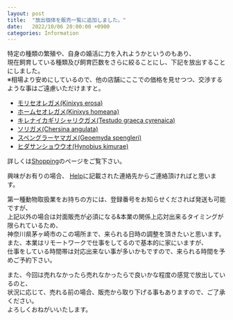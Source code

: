 ```yaml
---
layout: post
title:  "放出個体を販売一覧に追加しました。"
date:   2022/10/06 20:00:00 +0900
categories: Information
---
```


特定の種類の繁殖や、自身の婚活に力を入れようかというのもあり、  
現在飼育している種類及び飼育匹数をさらに絞ることにし、下記を放出することにしました。  
※相場より安めにしているので、他の店舗にここでの価格を見せつつ、交渉するような事はご遠慮いただけますと。  

* [モリセオレガメ(Kinixys erosa)](/shopping/creatures/kinixys-erosa)
* [ホームセオレガメ(Kinixys homeana)](/shopping/creatures/kinixys-homeana)
* [キレナイカギリシャリクガメ(Testudo graeca cyrenaica)](/shopping/creatures/testudo-graeca-cyrenaica)
* [ソリガメ(Chersina angulata)](/shopping/creatures/chersina-angulata)
* [スペングラーヤマガメ(Geoemyda spengleri)](/shopping/creatures/geoemyda-spengleri)
* [ヒダサンショウウオ(Hynobius kimurae)](/shopping/creatures/hynobius-kimurae)

詳しくは[Shopping](https://ikimonooki.com/shopping/)のページをご覧下さい。

興味がお有りの場合、
[Help](https://ikimonooki.com/help/)に記載された連絡先からご連絡頂ければと思います。  

第一種動物取扱業をお持ちの方には、登録番号をお知らせくだされば発送も可能ですが、  
上記以外の場合は対面販売が必須になる&本業の関係上応対出来るタイミングが限られているため、  
神奈川県茅ヶ崎市のこの場所まで、来られる日時の調整を頂きたいと思います。  
また、本業はリモートワークで仕事をしてるので基本的に家にいますが、  
仕事をしている時間帯は対応出来ない事が多いかもですので、来られる時間を予めご予約下さい。  

また、今回は売れなかったら売れなかったらで良いかな程度の感覚で放出しているのと、  
状況に応じて、売れる前の場合、販売から取り下げる事もありますので、ご了承ください。  
よろしくおねがいいたします。
